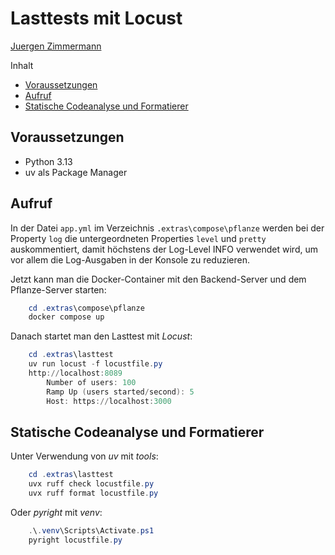 # Lasttests mit Locust

<!--
  Copyright (C) 2024 - present Juergen Zimmermann, Hochschule Karlsruhe

  This program is free software: you can redistribute it and/or modify
  it under the terms of the GNU General Public License as published by
  the Free Software Foundation, either version 3 of the License, or
  (at your option) any later version.

  This program is distributed in the hope that it will be useful,
  but WITHOUT ANY WARRANTY; without even the implied warranty of
  MERCHANTABILITY or FITNESS FOR A PARTICULAR PURPOSE.  See the
  GNU General Public License for more details.

  You should have received a copy of the GNU General Public License
  along with this program. If not, see <http://www.gnu.org/licenses/>.
-->

[Juergen Zimmermann](mailto:MaxJagiella@gmail.com)

Inhalt

- [Voraussetzungen](#voraussetzungen)
- [Aufruf](#aufruf)
- [Statische Codeanalyse und Formatierer](#statische-codeanalyse-und-formatierer)

## Voraussetzungen

- Python 3.13
- uv als Package Manager

## Aufruf

In der Datei `app.yml` im Verzeichnis `.extras\compose\pflanze` werden bei der
Property `log` die untergeordneten Properties `level` und `pretty` auskommentiert,
damit höchstens der Log-Level INFO verwendet wird, um vor allem die Log-Ausgaben
in der Konsole zu reduzieren.

Jetzt kann man die Docker-Container mit den Backend-Server und dem Pflanze-Server
starten:

```powershell
    cd .extras\compose\pflanze
    docker compose up
```

Danach startet man den Lasttest mit _Locust_:

```powershell
    cd .extras\lasttest
    uv run locust -f locustfile.py
    http://localhost:8089
        Number of users: 100
        Ramp Up (users started/second): 5
        Host: https://localhost:3000
```

## Statische Codeanalyse und Formatierer

Unter Verwendung von _uv_ mit _tools_:

```powershell
    cd .extras\lasttest
    uvx ruff check locustfile.py
    uvx ruff format locustfile.py
```

Oder _pyright_ mit _venv_:

```powershell
    .\.venv\Scripts\Activate.ps1
    pyright locustfile.py
```
